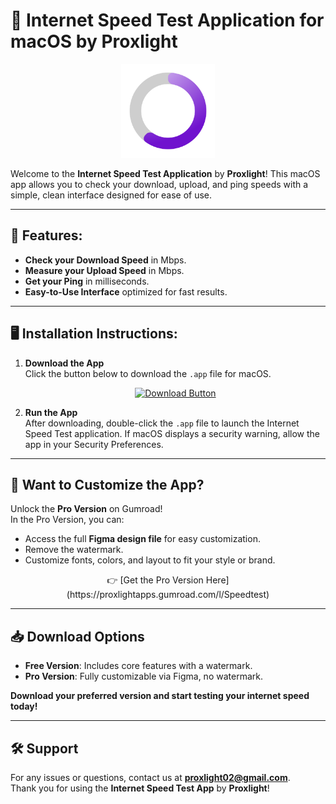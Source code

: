 # 🎉 Internet Speed Test Application for macOS by Proxlight

<div align="center">
  <img src="assets/icon.png" alt="App Icon" width="150" height="150">
</div>

Welcome to the **Internet Speed Test Application** by **Proxlight**! This macOS app allows you to check your download, upload, and ping speeds with a simple, clean interface designed for ease of use.

---

## 🚀 Features:
- **Check your Download Speed** in Mbps.
- **Measure your Upload Speed** in Mbps.
- **Get your Ping** in milliseconds.
- **Easy-to-Use Interface** optimized for fast results.

---

## 🖥️ Installation Instructions:

1. **Download the App**  
   Click the button below to download the `.app` file for macOS.

   <div align="center">
     <a href="https://example.com/download-link"><img src="assets/download_button.png" alt="Download Button" width="200"></a>
   </div>

2. **Run the App**  
   After downloading, double-click the `.app` file to launch the Internet Speed Test application. If macOS displays a security warning, allow the app in your Security Preferences.

---

## 🎨 Want to Customize the App?

Unlock the **Pro Version** on Gumroad!  
In the Pro Version, you can:
- Access the full **Figma design file** for easy customization.
- Remove the watermark.
- Customize fonts, colors, and layout to fit your style or brand.

<div align="center">
  👉 [Get the Pro Version Here](https://proxlightapps.gumroad.com/l/Speedtest)
</div>

---

## 📥 Download Options

- **Free Version**: Includes core features with a watermark.
- **Pro Version**: Fully customizable via Figma, no watermark.

**Download your preferred version and start testing your internet speed today!**

---

## 🛠️ Support

For any issues or questions, contact us at **proxlight02@gmail.com**.  
Thank you for using the **Internet Speed Test App** by **Proxlight**!

